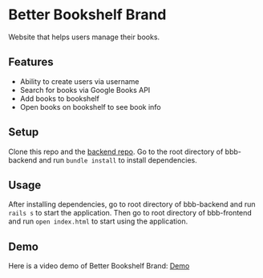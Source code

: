 # Better Bookshelf Brand
Website that helps users manage their books.

## Features
* Ability to create users via username
* Search for books via Google Books API
* Add books to bookshelf 
* Open books on bookshelf to see book info

## Setup
Clone this repo and the [backend repo](https://github.com/Joncher/bbb-backend).
Go to the root directory of bbb-backend and run ```bundle install``` to install dependencies.

## Usage
After installing dependencies, go to root directory of bbb-backend and run ```rails s``` 
to start the application.
Then go to root directory of bbb-frontend and run ```open index.html``` to start using the application.

## Demo
Here is a video demo of Better Bookshelf Brand: [Demo](https://youtu.be/n3rTvE74AdE)
